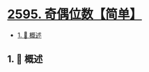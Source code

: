 # [2595. 奇偶位数【简单】](https://github.com/tnotesjs/TNotes.leetcode/tree/main/notes/2595.%20%E5%A5%87%E5%81%B6%E4%BD%8D%E6%95%B0%E3%80%90%E7%AE%80%E5%8D%95%E3%80%91)

<!-- region:toc -->

- [1. 📝 概述](#1--概述)

<!-- endregion:toc -->

## 1. 📝 概述
